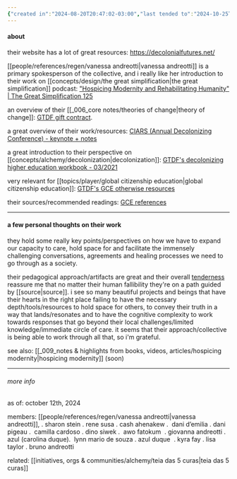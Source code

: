 ```yaml
---
{"created in":"2024-08-20T20:47:02-03:00","last tended to":"2024-10-25T14:59:01-03:00","aliases":["GTDF","gtdf","gtdf collective","GTDF collective","gestuiing towards decolonial futures collective"],"tags":["collective","indigenous","alchemy","host","metacrisis","brazilian","regen","decolonization","🌱"],"relevancescore":96,"notestage":["🌱"],"dg-publish":true,"created":"2024-08-20T20:47:02.331-03:00","updated":"2024-12-26T17:30:33.754-03:00","permalink":"/initiatives-orgs-and-communities/regen/gesturing-towards-decolonial-futures/","dgPassFrontmatter":true}
---
```


#### about

their website has a lot of great resources: https://decolonialfutures.net/

[[people/references/regen/vanessa andreotti\|vanessa andreotti]] is a primary spokesperson of the collective, and i really like her introduction to their work on [[concepts/design/the great simplification\|the great simplification]] podcast: ["Hospicing Modernity and Rehabilitating Humanity" | The Great Simplification 125](https://www.youtube.com/watch?v=h5kQ7_IZ8YI)

an overview of their [[_006_core notes/theories of change\|theory of change]]: [GTDF gift contract](https://decolonialfutures.net/2021/02/15/gift-contract/).

a great overview of their work/resources: [CIARS (Annual Decolonizing Conference) - keynote + notes](https://decolonialfutures.net/ciars/)

a great introduction to their perspective on [[concepts/alchemy/decolonization\|decolonization]]: [GTDF's decolonizing higher education workbook - 03/2021](https://decolonialfutures.net/stamina-for-decolonizing-higher-education/)

very relevant for [[topics/player/global citizenship education\|global citizenship education]]: [GTDF's GCE otherwise resources](https://decolonialfutures.net/gce/)

their sources/recommended readings: [GCE references](https://decolonialfutures.net/gce-references/)

---
#### a few personal thoughts on their work

they hold some really key points/perspectives on how we have to expand our capacity to care, hold space for and facilitate the immensely challenging conversations, agreements and healing processes we need to go through as a society.

their pedagogical approach/artifacts are great and their overall [tenderness](https://decolonialfutures.net/radicaltenderness/) reassure me that no matter their human fallibility they're on a path guided by [[source\|source]]. i see so many beautiful projects and beings that have their hearts in the right place failing to have the necessary depth/tools/resources to hold space for others, to convey their truth in a way that lands/resonates and to have the cognitive complexity to work towards responses that go beyond their local challenges/limited knowledge/immediate circle of care. it seems that their approach/collective is being able to work through all that, so i'm grateful.

see also: [[_009_notes & highlights from books, videos, articles/hospicing modernity\|hospicing modernity]] (soon)

---
###### more info

as of: october 12th, 2024

members: [[people/references/regen/vanessa andreotti\|vanessa andreotti]], . sharon stein . rene susa . cash ahenakew .  dani d’emilia . dani pigeau .  camilla cardoso . dino siwek .  awo fatokum  . giovanna andreotti . azul (carolina duque).  lynn mario de souza . azul duque  . kyra fay . lisa taylor . bruno andreotti

related: [[initiatives, orgs & communities/alchemy/teia das 5 curas\|teia das 5 curas]]